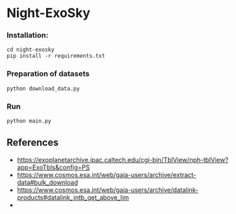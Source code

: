 # Night-ExoSky

### Installation:

```shell script
cd night-exosky
pip install -r requirements.txt 
```

### Preparation of datasets

```shell script
python download_data.py
```

### Run

```shell script
python main.py
```


## References

- https://exoplanetarchive.ipac.caltech.edu/cgi-bin/TblView/nph-tblView?app=ExoTbls&config=PS
- https://www.cosmos.esa.int/web/gaia-users/archive/extract-data#bulk_download
- https://www.cosmos.esa.int/web/gaia-users/archive/datalink-products#datalink_jntb_get_above_lim
- 